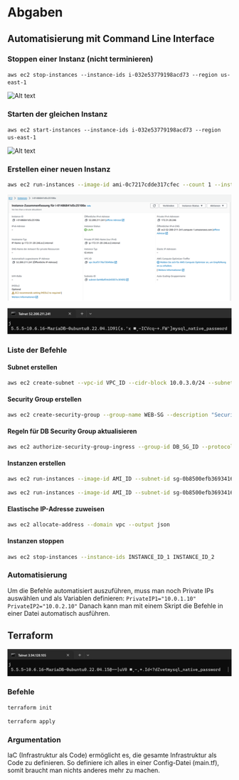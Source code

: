 # Abgaben

## Automatisierung mit Command Line Interface

### Stoppen einer Instanz (nicht terminieren)

```aws ec2 stop-instances --instance-ids i-032e53779198acd73 --region us-east-1```

![Alt text](screenshots/image.png)

### Starten der gleichen Instanz

```aws ec2 start-instances --instance-ids i-032e53779198acd73 --region us-east-1```

![Alt text](screenshots/image-1.png)

### Erstellen einer neuen Instanz

```bash
aws ec2 run-instances --image-id ami-0c7217cdde317cfec --count 1 --instance-type t2.micro --key-name Sandro-1 --security-group-ids sg-00d2c50f3e7ad5378 --subnet-id subnet-0a448af54c645937a --user-data file://C:/020.Berufsschule/m346/KN09/cloud-init-db.yaml  --region us-east-1
```

![Alt text](screenshots/image-3.png)

![Alt text](screenshots/image-4.png)

### Liste der Befehle

#### Subnet erstellen

```bash
aws ec2 create-subnet --vpc-id VPC_ID --cidr-block 10.0.3.0/24 --subnet-name Subnet-KN09
```

#### Security Group erstellen

```bash
aws ec2 create-security-group --group-name WEB-SG --description "Security Group for Web" --vpc-id vpc-00fad79e0fa72f1dc aws ec2 create-security-group --group-name DB-SG --description "Security Group for DB" --vpc-id vpc-00fad79e0fa72f1dc
```

#### Regeln für DB Security Group aktualisieren

```bash
aws ec2 authorize-security-group-ingress --group-id DB_SG_ID --protocol tcp --port 3306 --source-prefix-list YOUR_SUBNET_CIDR
```

#### Instanzen erstellen

```bash
aws ec2 run-instances --image-id AMI_ID --subnet-id sg-0b8500efb36934160 --instance-type t2.micro --key-name KEY_PAIR --security-group-ids WEB_SG_ID --private-ip-address $PrivateIP1
```

```bash
aws ec2 run-instances --image-id AMI_ID --subnet-id sg-0b8500efb36934160 --instance-type t2.micro --key-name KEY_PAIR --security-group-ids DB_SG_ID --private-ip-address $PrivateIP2
```

#### Elastische IP-Adresse zuweisen

```bash
aws ec2 allocate-address --domain vpc --output json
```

#### Instanzen stoppen

```bash
aws ec2 stop-instances --instance-ids INSTANCE_ID_1 INSTANCE_ID_2
```

### Automatisierung

Um die Befehle automatisiert auszuführen, muss man noch Private IPs auswählen und als Variablen definieren:
``PrivateIP1="10.0.1.10"``
``PrivateIP2="10.0.2.10"``
Danach kann man mit einem Skript die Befehle in einer Datei automatisch ausführen.

## Terraform

![Alt text](screenshots/image-5.png)

### Befehle

```bash
terraform init
```

```bash
terraform apply
```

### Argumentation

IaC (Infrastruktur als Code) ermöglicht es, die gesamte Infrastruktur als Code zu definieren. So definiere ich alles in einer Config-Datei (main.tf), somit braucht man nichts anderes mehr zu machen.
